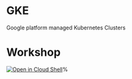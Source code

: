 # GKE
Google platform managed Kubernetes Clusters


# Workshop

[![Open in Cloud Shell](https://gstatic.com/cloudssh/images/open-btn.svg)](https://ssh.cloud.google.com/cloudshell/editor?cloudshell_git_repo=https%3A%2F%2Fgithub.com%2FRbillon59%2Fguilde-technique-cgi-presentation-gke&cloudshell_git_branch=master&cloudshell_tutorial=Tutorial.md)%